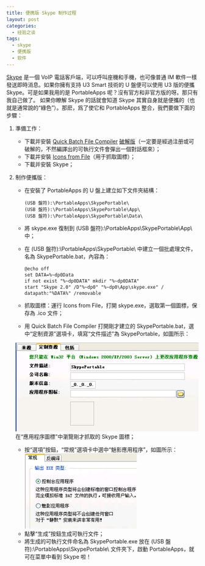 ```yaml
---
title: 便携版 Skype 制作过程
layout: post
categories:
  - 经验之谈
tags:
  - skype
  - 便携版
  - 软件
---
```

[Skype][1] 是一個 VoIP 電話客戶端，可以呼叫座機和手機，也可像普通 IM 軟件一樣發送即時消息。如果你擁有支持 U3 Smart 技術的 U 盤便可以使用 U3 版的便攜 Skype。可是如果我用的是 PortableApps 呢？沒有官方和非官方版的呀。那只有我自己做了。 如果你瞭解 Skype 的話就會知道 Skype 其實自身就是便攜的（也就是通常說的“綠色”）。那麽，爲了使它和 PortableApps 整合，我們要做下面的步驟：

1. 準備工作： 
	* 下載并安裝 [Quick Batch File Compiler][2] [破解版][3]（一定要是經過注册或可破解的，不然編譯出的可執行文件會彈出一個對話框來）；
	* 下載并安裝 [Icons from File][4]（用于抓取圖標）；
	* 下載并安裝 Skype；
2. 制作便攜版： 
	* 在安裝了 PortableApps 的 U 盤上建立如下文件夾結構：

		```
		(USB 盤符):\PortableApps\SkypePortable\  
		(USB 盤符):\PortableApps\SkypePortable\App\  
		(USB 盤符):\PortableApps\SkypePortable\Data\
		```

	* 將 skype.exe 復制到 (USB 盤符):\PortableApps\SkypePortable\App\ 中；
	* 在 (USB 盤符):\PortableApps\SkypePortable\ 中建立一個批處理文件，名為 SkypePortable.bat，內容為：

		```
		@echo off 
		set DATA=%~dp0Data  
		if not exist "%~dp0DATA" mkdir "%~dp0DATA"  
		start "Skype 2.0" /D"%~dp0" "%~dp0\App\skype.exe" / datapath:"%DATA%" /removable
		```
    
	* 抓取圖標：運行 Icons from File，打開 skype.exe，選取第一個圖標，保存為 .ico 文件；
	* 用 Quick Batch File Compiler 打開剛才建立的 SkypePortable.bat，選中“定制資源”選項卡，填寫“文件描述”為 SkypePortable，如圖所示：
    
    ![Figure 1](/assets/images/quickbc-1.png)  
    在“應用程序圖標”中瀏覽剛才抓取的 Skype 圖標；
    
	* 按“選項”按鈕，“常規”選項卡中選中“魅影應用程序”，如圖所示：  
        ![Figure 2](/assets/images/quickbc-2.png)
	* 點擊“生成”按鈕生成可執行文件；
	* 將生成的可執行文件命名為 SkypePortable.exe 放在 (USB 盤符):\PortableApps\SkypePortable\ 文件夾下，啟動 PortableApps，就可在菜單中看到 Skype 啦！

 [1]: http://www.skype.com
 [2]: http://www.abyssmedia.com/quickbfc/ "訪問軟件主頁"
 [3]: http://www.downxia.com/downinfo/2716.html "進入下載頁面"
 [4]: http://www.vlsoftware.net/exico/ "訪問軟件主頁"


